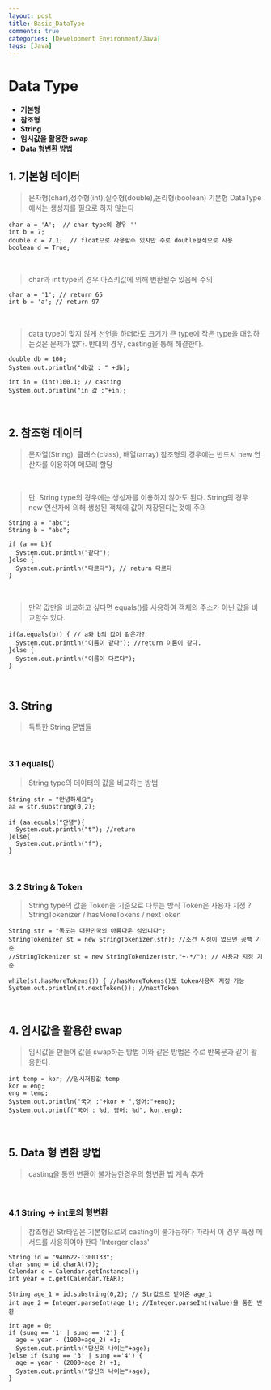 ```yaml
---
layout: post
title: Basic_DataType
comments: true
categories: [Development Environment/Java]
tags: [Java]
---
```


# Data Type

* __기본형__
* __참조형__
* __String__
* __임시값을 활용한 swap__
* __Data 형변환 방법__

## 1. 기본형 데이터
> 문자형(char),정수형(int),실수형(double),논리형(boolean)
> 기본형 DataType에서는 생성자를 필요로 하지 않는다
```{.java}
char a = 'A';  // char type의 경우 ''
int b = 7;
double c = 7.1;  // float으로 사용할수 있지만 주로 double형식으로 사용
boolean d = True;
```

<br>

> char과 int type의 경우  아스키값에 의해 변환될수 있음에 주의
```{.java}
char a = '1'; // return 65
int b = 'a'; // return 97
```

<br>

> data type이 맞지 않게 선언을 하더라도 크기가 큰 type에 작은 type을 대입하는것은 문제가 없다.
> 반대의 경우, casting을 통해 해결한다.
```{.java}
double db = 100;
System.out.println("db값 : " +db);

int in = (int)100.1; // casting
System.out.println("in 값 :"+in);
```

<br>

## 2. 참조형 데이터
> 문자열(String), 클래스(class), 배열(array)
> 참조형의 경우에는 반드시 new 연산자를 이용하여 메모리 할당

<br>

> 단, String type의 경우에는 생성자를 이용하지 않아도 된다.
> String의 경우 new 연산자에 의해 생성된 객체에 값이 저장된다는것에 주의
```{.java}
String a = "abc";
String b = "abc";

if (a == b){
  System.out.println("같다");
}else {
  System.out.println("다르다"); // return 다르다
}
```

<br>

> 만약 값만을 비교하고 싶다면 equals()를 사용하여 객체의 주소가 아닌 값을 비교할수 있다.
```{.java}
if(a.equals(b)) { // a와 b의 값이 같은가?
  System.out.println("이름이 같다"); //return 이름이 같다.
}else {
  System.out.println("이름이 다르다");
}
```

<br>

## 3. String
> 독특한 String 문법들

<br>

### 3.1 equals()
>String type의 데이터의 값을 비교하는 방법
```{.java}
String str = "안녕하세요";
aa = str.substring(0,2);

if (aa.equals("안녕"){
  System.out.println("t"); //return
}else{
  System.out.println("f");
}
```
<br>

### 3.2 String & Token
> String type의 값을 Token을 기준으로 다루는 방식
> Token은 사용자 지정 ?
> StringTokenizer / hasMoreTokens / nextToken
```{.java}
String str = "독도는 대한민국의 아름다운 섬입니다";
StringTokenizer st = new StringTokenizer(str); //조건 지정이 없으면 공백 기준
//StringTokenizer st = new StringTokenizer(str,"+-*/"); // 사용자 지정 기준

while(st.hasMoreTokens()) { //hasMoreTokens()도 token사용자 지정 가능
System.out.println(st.nextToken()); //nextToken
```
<br>

## 4. 임시값을 활용한 swap
> 임시값을 만들어 값을 swap하는 방법
> 이와 같은 방법은 주로 반복문과 같이 활용한다.
```{.java}
int temp = kor; //임시저장값 temp
kor = eng;
eng = temp;
System.out.println("국어 :"+kor + ",영어:"+eng);
System.out.printf("국어 : %d, 영어: %d", kor,eng);
```
<br>

## 5. Data 형 변환 방법
> casting을 통한 변환이 불가능한경우의 형변환 법
> 계속 추가

<br>

### 4.1 String -> int로의 형변환
> 참조형인 Str타입은 기본형으로의 casting이 불가능하다
> 따라서 이 경우 특정 메서드를 사용하여야 한다
> 'Interger class'
```{.java}
String id = "940622-1300133";
char sung = id.charAt(7);
Calendar c = Calendar.getInstance();
int year = c.get(Calendar.YEAR);

String age_1 = id.substring(0,2); // Str값으로 받아온 age_1
int age_2 = Integer.parseInt(age_1); //Integer.parseInt(value)을 통한 변환

int age = 0;
if (sung == '1' | sung == '2') {
  age = year - (1900+age_2) +1;
  System.out.println("당신의 나이는"+age);
}else if (sung == '3' | sung =='4') {
  age = year - (2000+age_2) +1;
  System.out.println("당신의 나이는"+age);
}
```
